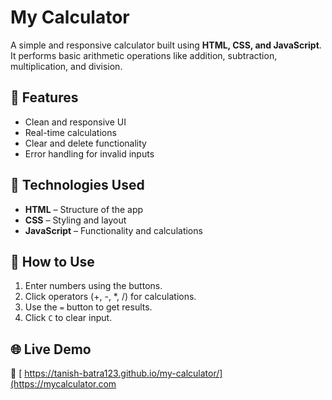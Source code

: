 
# My Calculator  

A simple and responsive calculator built using **HTML, CSS, and JavaScript**. It performs basic arithmetic operations like addition, subtraction, multiplication, and division.  

## 🚀 Features  
- Clean and responsive UI  
- Real-time calculations  
- Clear and delete functionality  
- Error handling for invalid inputs  

## 📌 Technologies Used  
- **HTML** – Structure of the app  
- **CSS** – Styling and layout  
- **JavaScript** – Functionality and calculations  

## 🔧 How to Use  
1. Enter numbers using the buttons.  
2. Click operators (+, -, *, /) for calculations.  
3. Use the `=` button to get results.  
4. Click `C` to clear input.  

## 🌐 Live Demo  
🔗 [ https://tanish-batra123.github.io/my-calculator/](https://mycalculator.com
